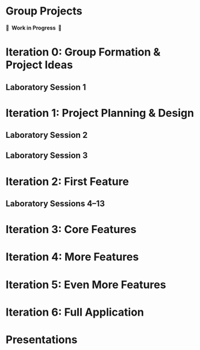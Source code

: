 # Group Projects

**🚧  Work in Progress  🚧**

# Iteration 0: Group Formation & Project Ideas

## Laboratory Session 1

# Iteration 1: Project Planning & Design

## Laboratory Session 2

## Laboratory Session 3

# Iteration 2: First Feature

## Laboratory Sessions 4–13

# Iteration 3: Core Features

# Iteration 4: More Features

# Iteration 5: Even More Features

# Iteration 6: Full Application

# Presentations
